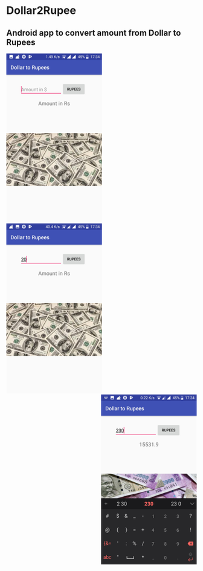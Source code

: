# Dollar2Rupee

## Android app to convert amount from Dollar to Rupees


<img src="Start.jpg" height="450"  align="left" />

<img src="Amount.jpg" height="450" />

<img src="Conversion.jpg" height="450" align="right" />

